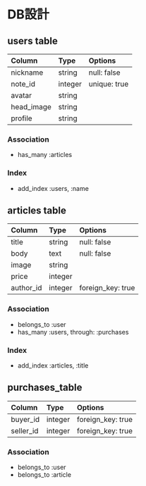 # DB設計

## users table

|Column|Type|Options|
|:--|:--|:--|
|nickname|string|null: false|
|note_id|integer|unique: true|
|avatar|string||
|head_image|string||
|profile|string||

### Association
- has_many :articles

### Index
- add_index :users, :name

## articles table

|Column|Type|Options|
|:--|:--|:--|
|title|string|null: false|
|body|text|null: false|
|image|string||
|price|integer||
|author_id|integer|foreign_key: true|

### Association
- belongs_to :user
- has_many :users, through: :purchases

### Index
- add_index :articles, :title

## purchases_table

|Column|Type|Options|
|:--|:--|:--|
|buyer_id|integer|foreign_key: true|
|seller_id|integer|foreign_key: true|

### Association
- belongs_to :user
- belongs_to :article
